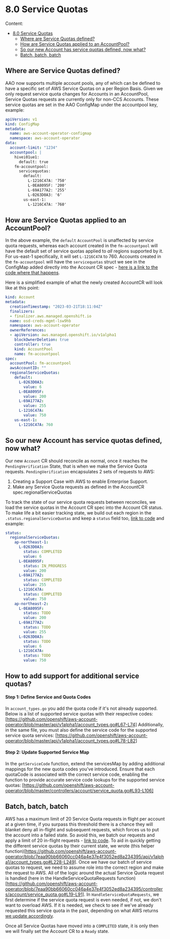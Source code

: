 # 8.0 Service Quotas

Content:

- [8.0 Service Quotas](#80-service-quotas)
  - [Where are Service Quotas defined?](#where-are-service-quotas-defined)
  - [How are Service Quotas applied to an AccountPool?](#how-are-service-quotas-applied-to-an-accountpool)
  - [So our new Account has service quotas defined, now what?](#so-our-new-account-has-service-quotas-defined-now-what)
  - [Batch, batch, batch](#batch-batch-batch)

## Where are Service Quotas defined?
AAO now supports multiple account pools, any of which can be defined to have a specific set of AWS Service Quotas on a per Region Basis. Given we only request service quota changes for Accounts in an AccountPool, Service Quotas requests are currently only for non-CCS Accounts. These service quotas are set in the AAO ConfigMap under the accountpool key, example:
```yaml
apiVersion: v1
kind: ConfigMap
metadata:
  name: aws-account-operator-configmap
  namespace: aws-account-operator
data:
  account-limit: "1234"
  accountpool: |
    hivei01ue1:
      default: true
    fm-accountpool:
      servicequotas:
        default:
          L-1216C47A: '750'
          L-0EA8095F: '200'
          L-69A177A2: '255'
          L-0263D0A3: '6'
        us-east-1:
          L-1216C47A: '760'
```
## How are Service Quotas applied to an AccountPool?
In the above example, the `default` `AccountPool` is unaffected by service quota requests, whereas each account created in the `fm-accountpool` will have the default set of service quotas applied to *all* regions supported by it. For us-east-1 specifically, it will set `L-1216C47A` to 760. Accounts created in the `fm-accountpool` will have the `servicequotas` struct we see in the ConfigMap added directly into the Account CR spec - [here is a link to the code where that happens](https://github.com/openshift/aws-account-operator/blob/7eaa90bb66060cc046a4e37e4f3052ed8a234395/controllers/accountpool/accountpool_controller.go#L117-L170).

Here is a simplified example of what the newly created AccountCR will look like at this point:
```yaml
kind: Account
metadata:
  creationTimestamp: "2023-03-21T18:11:04Z"
  finalizers:
  - finalizer.aws.managed.openshift.io
  name: osd-creds-mgmt-lsw9hb
  namespace: aws-account-operator
  ownerReferences:
  - apiVersion: aws.managed.openshift.io/v1alpha1
    blockOwnerDeletion: true
    controller: true
    kind: AccountPool
    name: fm-accountpool
spec:
  accountPool: fm-accountpool
  awsAccountID: ""
  regionalServiceQuotas:
    default:
      L-0263D0A3:
        value: 6
      L-0EA8095F:
        value: 200
      L-69A177A2:
        value: 255
      L-1216C47A:
        value: 750
    us-east-1:
      L-1216C47A: 760
```

## So our new Account has service quotas defined, now what?
Our new `Account` CR should reconcile as normal, once it reaches the `PendingVerification` State, that is when we make the Service Quota requests. `PendingVerification` encapsulates 2 sets of requests to AWS:
1. Creating a Support Case with AWS to enable Enterprise Support.
2. Make any Service Quota requests as defined in the AccountCR spec.regionalServiceQuotas   

To track the state of our service quota requests between reconciles, we load the service quotas in the Account CR spec into the Account CR status. To make life a bit easier tracking state, we build out each region in the `.status.regionalServiceQuotas` and keep a `status` field too, [link to code](https://github.com/openshift/aws-account-operator/blob/7eaa90bb66060cc046a4e37e4f3052ed8a234395/controllers/account/account_controller.go#L636-L697) and example:
```yaml
status:
  regionalServiceQuotas:
    ap-northeast-1:
      L-0263D0A3:
        status: COMPLETED
        value: 6
      L-0EA8095F:
        status: IN_PROGRESS
        value: 200
      L-69A177A2:
        status: COMPLETED
        value: 255
      L-1216C47A:
        status: COMPLETED
        value: 750
    ap-northeast-2:
      L-0EA8095F:
        status: TODO
        value: 200
      L-69A177A2:
        status: TODO
        value: 255
      L-0263D0A3:
        status: TODO
        value: 6
      L-1216C47A:
        status: TODO
        value: 750
```
## How to add support for additional service quotas?
#### Step 1: Define Service and Quota Codes
In `account_types.go` you add the quota code if it's not already supported. Below is a list of supported service quotas with their respective codes: [https://github.com/openshift/aws-account-operator/blob/master/api/v1alpha1/account_types.go#L67-L74]  Additionally, in the same file, you must also define the service code for the supported service quota services: [https://github.com/openshift/aws-account-operator/blob/master/api/v1alpha1/account_types.go#L78-L82]  
#### Step 2: Update Supported Service Map
In the `getServiceCode` function, extend the servicesMap by adding additional mappings for the new quota codes you've introduced. Ensure that each quotaCode is associated with the correct service code, enabling the function to provide accurate service code lookups for the supported service quotas: [https://github.com/openshift/aws-account-operator/blob/master/controllers/account/service_quota.go#L93-L106]  

## Batch, batch, batch
AWS has a maximum limit of 20 Service Quota requests in flight per account at a given time, if you surpass this threshold there is a chance they will blanket deny all in-flight and subsequent requests, which forces us to put the account into a failed state. So avoid this, we batch our requests and apply a limit of 20 in-flight requests - [link to code](https://github.com/openshift/aws-account-operator/blob/7eaa90bb66060cc046a4e37e4f3052ed8a234395/controllers/account/account_controller.go#L549-L581). To aid in quickly getting the different service quotas by their current state, we wrote (this helper function)[https://github.com/openshift/aws-account-operator/blob/7eaa90bb66060cc046a4e37e4f3052ed8a234395/api/v1alpha1/account_types.go#L228-L249]. Once we have our batch of service quotas to request, we need to assume role into the correct region and make the request to AWS. All of the logic around the actual Service Quota request is handled (here in the HandleServiceQuotaRequests function)[https://github.com/openshift/aws-account-operator/blob/7eaa90bb66060cc046a4e37e4f3052ed8a234395/controllers/account/service_quota.go#L19-L91]. In `HandleServiceQuotaRequests`, we first determine if the service quota request is even needed, if not, we don't want to overload AWS. If it is needed, we check to see if we've already requested this service quota in the past, depending on what AWS returns [we update accordingly](https://github.com/openshift/aws-account-operator/blob/7eaa90bb66060cc046a4e37e4f3052ed8a234395/controllers/account/service_quota.go#L49-L81).

Once all Service Quotas have moved into a `COMPLETED` state, it is only then we will finally set the Account CR to a `Ready` state. 
